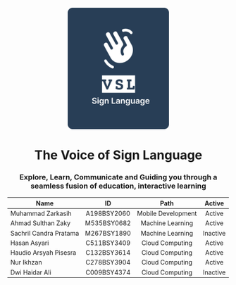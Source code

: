 <p align="center">
  <img src="/profile/img/logo.svg" alt="VSL Logo" width="230">
</p>
<h1 align="center"><b>The Voice of Sign Language</b></h1>

<h3 align="center">Explore, Learn, Communicate and Guiding you through a seamless fusion of education, interactive learning</h3>

<div align="center">

| Name                   |     ID      |        Path        |  Active  |
| ---------------------- | :---------: | :----------------: | :------: |
| Muhammad Zarkasih      | A198BSY2060 | Mobile Development |  Active  |
| Ahmad Sulthan Zaky     | M535BSY0682 |  Machine Learning  |  Active  |
| Sachril Candra Pratama | M267BSY1890 |  Machine Learning  | Inactive |
| Hasan Asyari           | C511BSY3409 |  Cloud Computing   |  Active  |
| Haudio Arsyah Pisesra  | C132BSY3614 |  Cloud Computing   |  Active  |
| Nur Ikhzan             | C278BSY3904 |  Cloud Computing   |  Active  |
| Dwi Haidar Ali         | C009BSY4374 |  Cloud Computing   | Inactive |

</div>
